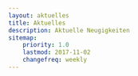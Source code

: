```yaml
---
layout: aktuelles
title: Aktuelles
description: Aktuelle Neugigkeiten
sitemap:
    priority: 1.0
    lastmod: 2017-11-02
    changefreq: weekly
---
```

